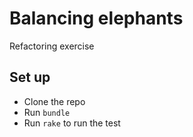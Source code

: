 # Balancing elephants

Refactoring exercise

## Set up

- Clone the repo
- Run `bundle`
- Run `rake` to run the test
